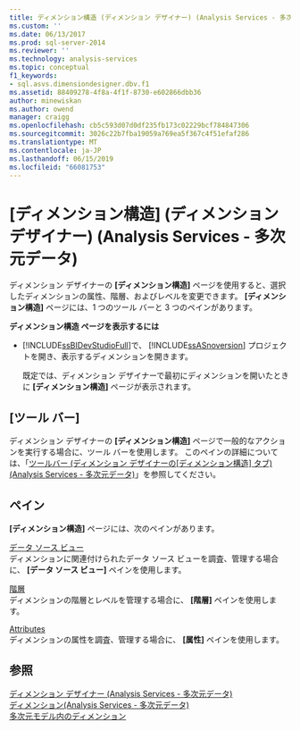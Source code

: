```yaml
---
title: ディメンション構造 (ディメンション デザイナー) (Analysis Services - 多次元データ) |Microsoft Docs
ms.custom: ''
ms.date: 06/13/2017
ms.prod: sql-server-2014
ms.reviewer: ''
ms.technology: analysis-services
ms.topic: conceptual
f1_keywords:
- sql.asvs.dimensiondesigner.dbv.f1
ms.assetid: 88409278-4f8a-4f1f-8730-e602866dbb36
author: minewiskan
ms.author: owend
manager: craigg
ms.openlocfilehash: cb5c593d07d0df235fb173c02229bcf784847306
ms.sourcegitcommit: 3026c22b7fba19059a769ea5f367c4f51efaf286
ms.translationtype: MT
ms.contentlocale: ja-JP
ms.lasthandoff: 06/15/2019
ms.locfileid: "66081753"
---
```

# <a name="dimension-structure-dimension-designer-analysis-services---multidimensional-data"></a>[ディメンション構造] (ディメンション デザイナー) (Analysis Services - 多次元データ)
  ディメンション デザイナーの **[ディメンション構造]** ページを使用すると、選択したディメンションの属性、階層、およびレベルを変更できます。 **[ディメンション構造]** ページには、1 つのツール バーと 3 つのペインがあります。  
  
 **ディメンション構造 ページを表示するには**  
  
-   [!INCLUDE[ssBIDevStudioFull](../includes/ssbidevstudiofull-md.md)]で、 [!INCLUDE[ssASnoversion](../includes/ssasnoversion-md.md)] プロジェクトを開き、表示するディメンションを開きます。  
  
     既定では、ディメンション デザイナーで最初にディメンションを開いたときに **[ディメンション構造]** ページが表示されます。  
  
## <a name="toolbar"></a>[ツール バー]  
 ディメンション デザイナーの **[ディメンション構造]** ページで一般的なアクションを実行する場合に、ツール バーを使用します。 このペインの詳細については、「[ツールバー &#40;ディメンション デザイナーの[ディメンション構造] タブ&#41; &#40;Analysis Services - 多次元データ&#41;](toolbar-dimension-structure-designer-analysis-services-multidimensional-data.md)」を参照してください。  
  
## <a name="panes"></a>ペイン  
 **[ディメンション構造]** ページには、次のペインがあります。  
  
 [データ ソース ビュー](datasource-view-dimension-designer-analysis-services-multidimensional-data.md)  
 ディメンションに関連付けられたデータ ソース ビューを調査、管理する場合に、 **[データ ソース ビュー]** ペインを使用します。  
  
 [階層](hierarchies-dimension-designer-analysis-services-multidimensional-data.md)  
 ディメンションの階層とレベルを管理する場合に、 **[階層]** ペインを使用します。  
  
 [Attributes](attributes-dimension-designer-analysis-services-multidimensional-data.md)  
 ディメンションの属性を調査、管理する場合に、 **[属性]** ペインを使用します。  
  
## <a name="see-also"></a>参照  
 [ディメンション デザイナー &#40;Analysis Services - 多次元データ&#41;](dimension-designer-analysis-services-multidimensional-data.md)   
 [ディメンション&#40;Analysis Services - 多次元データ&#41;](multidimensional-models-olap-logical-dimension-objects/dimensions-analysis-services-multidimensional-data.md)   
 [多次元モデル内のディメンション](multidimensional-models/dimensions-in-multidimensional-models.md)  
  
  
